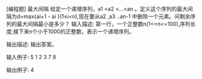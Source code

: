 [编程题] 最大间隔
给定一个递增序列，a1 <a2 <...<an 。定义这个序列的最大间隔为d=max{ai+1 - ai }(1≤i<n),现在要从a2 ,a3 ..an-1 中删除一个元素。问剩余序列的最大间隔最小是多少？
输入描述:
第一行，一个正整数n(1<=n<=100),序列长度;接下来n个小于1000的正整数，表示一个递增序列。

输出描述:
输出答案。

输入例子:
5
1 2 3 7 8

输出例子:
4
